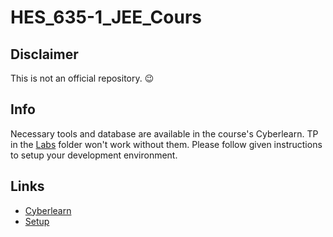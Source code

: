 # HES_635-1_JEE_Cours
## Disclaimer
This is not an official repository. 😉 

## Info
Necessary tools and database are available in the course's Cyberlearn. TP in the [Labs](Labs) folder won't work without them.
Please follow given instructions to setup your development environment.

## Links
 - [Cyberlearn](https://cyberlearn.hes-so.ch/course/view.php?id=18607)
 - [Setup](https://cyberlearn.hes-so.ch/mod/page/view.php?id=1431007)
